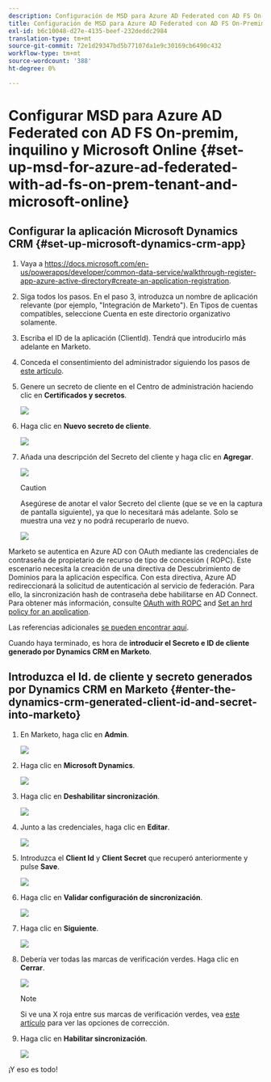 ```yaml
---
description: Configuración de MSD para Azure AD Federated con AD FS On-premim, inquilino y Microsoft Online - Marketo Docs - Documentación del producto
title: Configuración de MSD para Azure AD Federated con AD FS On-Premim, Tenant y Microsoft Online
exl-id: b6c10048-d27e-4135-beef-232deddc2984
translation-type: tm+mt
source-git-commit: 72e1d29347bd5b77107da1e9c30169cb6490c432
workflow-type: tm+mt
source-wordcount: '388'
ht-degree: 0%

---
```


# Configurar MSD para Azure AD Federated con AD FS On-premim, inquilino y Microsoft Online {#set-up-msd-for-azure-ad-federated-with-ad-fs-on-prem-tenant-and-microsoft-online}

## Configurar la aplicación Microsoft Dynamics CRM {#set-up-microsoft-dynamics-crm-app}

1. Vaya a https://docs.microsoft.com/en-us/powerapps/developer/common-data-service/walkthrough-register-app-azure-active-directory#create-an-application-registration.

1. Siga todos los pasos. En el paso 3, introduzca un nombre de aplicación relevante (por ejemplo, &quot;Integración de Marketo&quot;). En Tipos de cuentas compatibles, seleccione Cuenta en este directorio organizativo solamente.

1. Escriba el ID de la aplicación (ClientId). Tendrá que introducirlo más adelante en Marketo.

1. Conceda el consentimiento del administrador siguiendo los pasos de [este artículo](/help/marketo/product-docs/crm-sync/microsoft-dynamics-sync/sync-setup/set-up-oauth-authentication-for-dynamics/grant-consent-for-client-id-and-app-registration.md).

1. Genere un secreto de cliente en el Centro de administración haciendo clic en **Certificados y secretos**.

   ![](assets/set-up-msd-for-azure-ad-federated-1.png)

1. Haga clic en **Nuevo secreto de cliente**.

   ![](assets/set-up-msd-for-azure-ad-federated-2.png)

1. Añada una descripción del Secreto del cliente y haga clic en **Agregar**.

   ![](assets/set-up-msd-for-azure-ad-federated-3.png)

   >[!CAUTION]
   >
   >Asegúrese de anotar el valor Secreto del cliente (que se ve en la captura de pantalla siguiente), ya que lo necesitará más adelante. Solo se muestra una vez y no podrá recuperarlo de nuevo.

   ![](assets/set-up-msd-for-azure-ad-federated-4.png)

Marketo se autentica en Azure AD con OAuth mediante las credenciales de contraseña de propietario de recurso de tipo de concesión ( ROPC). Este escenario necesita la creación de una directiva de Descubrimiento de Dominios para la aplicación específica. Con esta directiva, Azure AD redireccionará la solicitud de autenticación al servicio de federación. Para ello, la sincronización hash de contraseña debe habilitarse en AD Connect. Para obtener más información, consulte [OAuth with ROPC](https://docs.microsoft.com/en-us/azure/active-directory/develop/v2-oauth-ropc) and [Set an hrd policy for an application](https://docs.microsoft.com/en-us/azure/active-directory/manage-apps/configure-authentication-for-federated-users-portal#example-set-an-hrd-policy-for-an-application).

Las referencias adicionales [se pueden encontrar aquí](https://docs.microsoft.com/en-us/azure/active-directory/reports-monitoring/concept-all-sign-ins#:~:text=Interactive%20user%20sign%2Dins%20are,as%20the%20Microsoft%20Authenticator%20app.&amp;text=This%20report%20also%20include%20federated,are%20federated%20to%20Azure%20AD.).

Cuando haya terminado, es hora de **introducir el Secreto e ID de cliente generado por Dynamics CRM en Marketo**.

## Introduzca el Id. de cliente y secreto generados por Dynamics CRM en Marketo {#enter-the-dynamics-crm-generated-client-id-and-secret-into-marketo}

1. En Marketo, haga clic en **Admin**.

   ![](assets/set-up-msd-for-azure-ad-federated-5.png)

1. Haga clic en **Microsoft Dynamics**.

   ![](assets/set-up-msd-for-azure-ad-federated-6.png)

1. Haga clic en **Deshabilitar sincronización**.

   ![](assets/set-up-msd-for-azure-ad-federated-7.png)

1. Junto a las credenciales, haga clic en **Editar**.

   ![](assets/set-up-msd-for-azure-ad-federated-8.png)

1. Introduzca el **Client Id** y **Client Secret** que recuperó anteriormente y pulse **Save**.

   ![](assets/set-up-msd-for-azure-ad-federated-9.png)

1. Haga clic en **Validar configuración de sincronización**.

   ![](assets/set-up-msd-for-azure-ad-federated-10.png)

1. Haga clic en **Siguiente**.

   ![](assets/set-up-msd-for-azure-ad-federated-11.png)

1. Debería ver todas las marcas de verificación verdes. Haga clic en **Cerrar**.

   ![](assets/set-up-msd-for-azure-ad-federated-12.png)

   >[!NOTE]
   >
   >Si ve una X roja entre sus marcas de verificación verdes, vea [este artículo](/help/marketo/product-docs/crm-sync/microsoft-dynamics-sync/sync-setup/validate-microsoft-dynamics-sync/fix-dynamics-validation-sync-issues.md) para ver las opciones de corrección.

1. Haga clic en **Habilitar sincronización**.

   ![](assets/set-up-msd-for-azure-ad-federated-13.png)

¡Y eso es todo!
